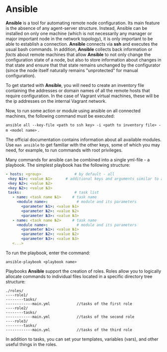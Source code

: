 # Ansible


**Ansible** is a tool for automating remote node configuration. Its main feature is the absence of any agent-server structure. Instead, Ansible can be installed on only one machine (which is not necessarily any manager or major important node in the network topology), it is only important to be able to establish a connection. **Ansible** connects via **ssh** and executes the usual bash commands. In addition, **Ansible** collects back information or *facts* about remote machines that allow **Ansible** to not only change the configuration state of a node, but also to store information about changes in that state and ensure that that state remains unchanged by the configurator (since the node itself naturally remains "unprotected" for manual configuration).


To get started with **Ansible**, you will need to create an inventory file containing the addresses or domain names of all the remote hosts that require configuration. In the case of Vagrant virtual machines, these will be the ip addresses on the internal Vagrant network.


Now, to run some action or module using ansible on all connected machines, the following command must be executed:


`ansible all --key-file <path to ssh key> -i <path to inventory file> -m <model name>` .


The official documentation contains information about all available modules. Use `man ansible` to get familiar with the other keys, some of which you may need, for example, to run commands with root privileges.


Many commands for ansible can be combined into a single yml-file - a playbook. The simplest playbook has the following structure:


```yml
- hosts: <group>               # by default - all
 <key №1>: <value №1>      # additional keys and arguments similar to ansible
 <key №2>: <value №2>
 <key №2>: <value №3>
 tasks:                        # task list
   - name: <task name №1>     # task name
     <module name>:             # module and its parameters
       <parameter №1>: <value №1>
       <parameter №2>: <value №2>
       <parameter №3>: <value №3>
   - name: <task name №2>     # task name
     <module name>:             # module and its parameters
       <parameter №1>: <value №1>
       <parameter №2>: <value №2>
       <parameter №3>: <value №3>
   <...>
```


To run the playbook, enter the command:


`ansible-playbook <playbook name>`


Playbooks **Ansible** support the creation of roles. Roles allow you to logically allocate commands to individual files located in a specific directory tree structure:


```
./roles/
----role1/
--------tasks/
------------main.yml            //tasks of the first role
----role2/
--------tasks/
------------main.yml            //tasks of the second role
----role3/
--------tasks/
------------main.yml            //tasks of the third role
```


In addition to tasks, you can set your templates, variables (vars), and other useful things in the roles.

